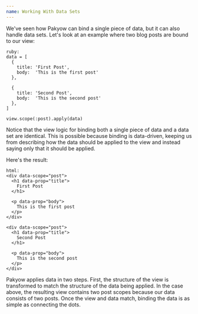 ```yaml
---
name: Working With Data Sets
---
```


We've seen how Pakyow can bind a single piece of data, but it can also handle
data sets. Let's look at an example where two blog posts are bound to our view:

    ruby:
    data = [
      {
        title: 'First Post',
        body:  'This is the first post'
      },

      {
        title: 'Second Post',
        body:  'This is the second post'
      },
    ]

    view.scope(:post).apply(data)

Notice that the view logic for binding both a single piece of data and a data
set are identical. This is possible because binding is data-driven, keeping us
from describing how the data should be applied to the view and instead saying
only that it should be applied.

Here's the result:

    html:
    <div data-scope="post">
      <h1 data-prop="title">
        First Post
      </h1>

      <p data-prop="body">
        This is the first post
      </p>
    </div>

    <div data-scope="post">
      <h1 data-prop="title">
        Second Post
      </h1>

      <p data-prop="body">
        This is the second post
      </p>
    </div>

Pakyow applies data in two steps. First, the structure of the view is
transformed to match the structure of the data being applied. In the case above,
the resulting view contains two post scopes because our data consists of two
posts. Once the view and data match, binding the data is as simple as connecting
the dots.

